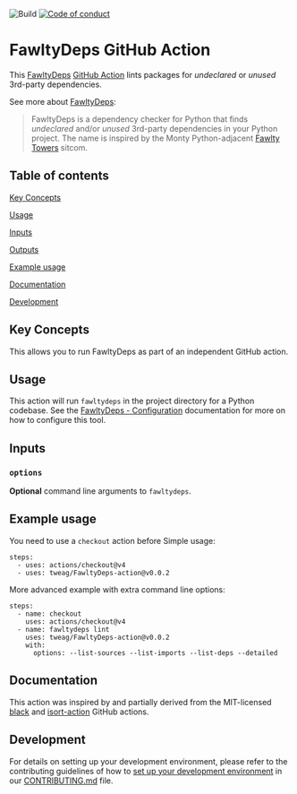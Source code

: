 ![Build](https://img.shields.io/github/actions/workflow/status/tweag/FawltyDeps-action/main.yml) [![Code of conduct](https://img.shields.io/badge/Contributor%20Covenant-2.1-4baaaa.svg)](CODE_OF_CONDUCT.md) 

# FawltyDeps GitHub Action

This [FawltyDeps](https://github.com/tweag/FawltyDeps) [GitHub Action](https://docs.github.com/en/actions) lints packages for _undeclared_ or _unused_ 3rd-party dependencies.

See more about [FawltyDeps](https://github.com/tweag/FawltyDeps):
> FawltyDeps is a dependency checker for Python that finds _undeclared_ and/or
> _unused_ 3rd-party dependencies in your Python project.
> The name is inspired by the Monty Python-adjacent
> [Fawlty Towers](https://en.wikipedia.org/wiki/Fawlty_Towers) sitcom.

## Table of contents

[Key Concepts](#key-concepts)

[Usage](#usage)

[Inputs](#inputs)

[Outputs](#outputs)

[Example usage](#example%20usage)

[Documentation](#documentation)

[Development](#development)

## Key Concepts

This allows you to run FawltyDeps as part of an independent GitHub action.

## Usage

This action will run `fawltydeps` in the project directory for a Python codebase. See the [FawltyDeps - Configuration](https://github.com/tweag/FawltyDeps?tab=readme-ov-file#configuration) documentation for more on how to configure this tool.

## Inputs

### `options`

**Optional** command line arguments to `fawltydeps`.

## Example usage

You need to use a `checkout` action before
Simple usage:

    steps:
      - uses: actions/checkout@v4
      - uses: tweag/FawltyDeps-action@v0.0.2

More advanced example with extra command line options:

    steps:
      - name: checkout
        uses: actions/checkout@v4
      - name: fawltydeps lint
        uses: tweag/FawltyDeps-action@v0.0.2
        with:
          options: --list-sources --list-imports --list-deps --detailed

## Documentation

This action was inspired by and partially derived from the MIT-licensed [black](https://black.readthedocs.io/en/stable/integrations/github_actions.html) and [isort-action](https://github.com/isort/isort-action) GitHub actions.

## Development

For details on setting up your development environment, please refer to the
contributing guidelines of how to [set up your development environment](./CONTRIBUTING.md#set-up-your-development-environment)
in our [CONTRIBUTING.md](CONTRIBUTING.md) file.

